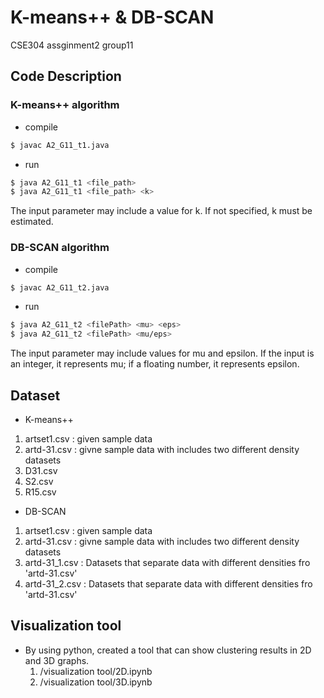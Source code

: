 # K-means++ & DB-SCAN
CSE304 assginment2 group11

## Code Description

### K-means++ algorithm

- compile
```bash
$ javac A2_G11_t1.java
```

- run
```bash
$ java A2_G11_t1 <file_path>
$ java A2_G11_t1 <file_path> <k>
```
 The input parameter may include a value for k. If not specified, k must be estimated.

### DB-SCAN algorithm
- compile
```bash
$ javac A2_G11_t2.java
```

- run
```bash
$ java A2_G11_t2 <filePath> <mu> <eps>
$ java A2_G11_t2 <filePath> <mu/eps>
```
 The input parameter may include values for mu and epsilon. If the input is an integer, it represents mu; if a floating number, it represents epsilon.

## Dataset
- K-means++
1. artset1.csv : given sample data
2. artd-31.csv : givne sample data with includes two different density datasets
3. D31.csv
4. S2.csv
5. R15.csv

- DB-SCAN
1. artset1.csv : given sample data
2. artd-31.csv : givne sample data with includes two different density datasets
3. artd-31_1.csv : Datasets that separate data with different densities fro 'artd-31.csv'
4. artd-31_2.csv : Datasets that separate data with different densities fro 'artd-31.csv'

## Visualization tool
 - By using python, created a tool that can show clustering results in 2D and 3D graphs.
   1. /visualization tool/2D.ipynb
   2. /visualization tool/3D.ipynb

